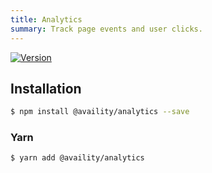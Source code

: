 ```yaml
---
title: Analytics
summary: Track page events and user clicks.
---
```


[![Version](https://img.shields.io/npm/v/@availity/analytics.svg?style=for-the-badge)](https://www.npmjs.com/package/@availity/analytics)

## Installation

```bash
$ npm install @availity/analytics --save
```

### Yarn

```bash
$ yarn add @availity/analytics
```
